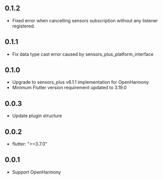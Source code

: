 ## 0.1.2

* Fixed error when cancelling sensors subscription without any listener registered.

## 0.1.1

* Fix data type cast error caused by sensors_plus_platform_interface

## 0.1.0

* Upgrade to sensors_plus v6.1.1 implementation for OpenHarmony
* Minimum Flutter version requirement updated to 3.19.0

## 0.0.3

* Update plugin structure

## 0.0.2

* flutter: ">=3.7.0"

## 0.0.1

* Support OpenHarmony

